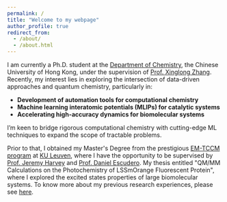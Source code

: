 ```yaml
---
permalink: /
title: "Welcome to my webpage"
author_profile: true
redirect_from: 
  - /about/
  - /about.html
---
```


I am currently a Ph.D. student at the [Department of Chemistry](https://chem.cuhk.edu.hk), 
the Chinese University of Hong Kong, under the supervision of
[Prof. Xinglong Zhang](https://xinglong-zhang.github.io). Recently, my interest lies in exploring
the intersection of data-driven approaches and quantum chemistry, particularly in:
- **Development of automation tools for computational chemistry**
- **Machine learning interatomic potentials (MLIPs) for catalytic systems**
- **Accelerating high-accuracy dynamics for biomolecular systems**

I’m keen to bridge rigorous computational chemistry with cutting-edge ML techniques
to expand the scope of tractable problems.

Prior to that, I obtained my Master's Degree from the prestigious [EM-TCCM program](https://www.emtccm.org) at 
[KU Leuven](https://www.kuleuven.be/english/kuleuven), 
where I have the opportunity to be supervised by [Prof. Jeremy Harvey](https://jeremyharveygroup.wordpress.com) 
and [Prof. Daniel Escudero](https://danielescuderomasa.wixsite.com/website). My thesis entitled "QM/MM Calculations 
on the Photochemistry of LSSmOrange Fluorescent Protein", where I explored the excited states properties of large 
biomolecular systems. To know more about my previous research experiences, please see [here](/portfolio/portfolio-1/).

